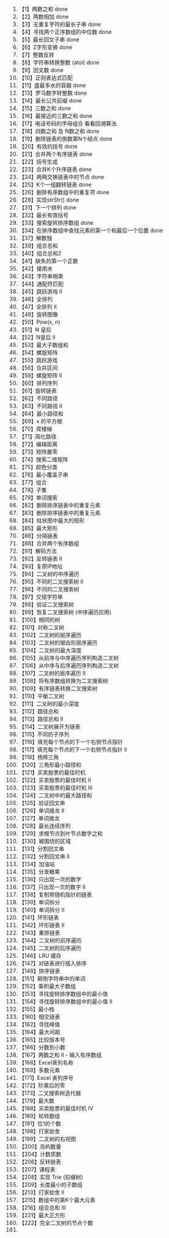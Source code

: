 1. 【1】两数之和 done
2. 【2】两数相加 done
3. 【3】无重复字符的最长子串 done
4. 【4】寻找两个正序数组的中位数 done
5. 【5】最长回文子串 done
6. 【6】Z字形变换 done
7. 【7】整数反转
8. 【8】字符串转换整数 (atoi) done
9. 【9】回文数 done
10. 【10】正则表达式匹配 
11. 【11】盛最多水的容器 done
12. 【13】罗马数字转整数 done
13. 【14】最长公共前缀 done
14. 【15】三数之和 done
15. 【16】最接近的三数之和 done
16. 【17】电话号码的字母组合 看看回溯算法
17. 【18】四数之和 及 N数之和 done
18. 【19】删除链表的倒数第N个结点 done
19. 【20】有效的括号 done
20. 【21】合并两个有序链表 done
21. 【22】括号生成
22. 【23】合并K个升序链表 done
23. 【24】两两交换链表中的节点 done
24. 【25】K个一组翻转链表 done
25. 【26】删除有序数组中的重复项 done
26. 【28】实现strStr() done
27. 【31】下一个排列 done
28. 【32】最长有效括号
29. 【33】搜索旋转排序数组 done
30. 【34】在排序数组中查找元素的第一个和最后一个位置 done
31. 【37】解数独 
32. 【39】组合总和
33. 【40】组合总和2
34. 【41】缺失的第一个正数
35. 【42】接雨水
36. 【43】字符串相乘
37. 【44】通配符匹配
38. 【45】跳跃游戏 II
39. 【46】全排列
40. 【47】全排列 II
41. 【48】旋转图像
42. 【50】Pow(x, n)
43. 【51】N 皇后
44. 【52】N皇后 II
45. 【53】最大子数组和
46. 【54】螺旋矩阵
47. 【55】跳跃游戏
48. 【56】合并区间
49. 【59】螺旋矩阵 II
50. 【60】排列序列
51. 【61】旋转链表
52. 【62】不同路径
53. 【63】不同路径 II
54. 【64】最小路径和
55. 【69】x 的平方根
56. 【70】爬楼梯
57. 【71】简化路径
58. 【72】编辑距离
59. 【73】矩阵置零
60. 【74】搜索二维矩阵
61. 【75】颜色分类
62. 【76】最小覆盖子串
63. 【77】组合
64. 【78】子集
65. 【79】单词搜索
66. 【82】删除排序链表中的重复元素
67. 【83】删除排序链表中的重复元素
68. 【84】柱状图中最大的矩形
69. 【85】最大矩形
70. 【86】分隔链表
71. 【88】合并两个有序数组
72. 【91】解码方法
73. 【92】反转链表 II
74. 【93】复原IP地址
75. 【94】二叉树的中序遍历
76. 【95】不同的二叉搜索树 II
77. 【96】不同的二叉搜索树
78. 【97】交错字符串
79. 【98】验证二叉搜索树
80. 【99】恢复二叉搜索树 (中序遍历应用)
81. 【100】相同的树
82. 【101】对称二叉树
83. 【102】二叉树的层序遍历
84. 【103】二叉树的锯齿形层序遍历
85. 【104】二叉树的最大深度
86. 【105】从前序与中序遍历序列构造二叉树
87. 【106】从中序与后序遍历序列构造二叉树
88. 【107】二叉树的层序遍历 II
89. 【108】将有序数组转换为二叉搜索树
90. 【109】有序链表转换二叉搜索树
91. 【110】平衡二叉树
92. 【111】二叉树的最小深度
93. 【112】路径总和
94. 【113】路径总和 II
95. 【114】二叉树展开为链表
96. 【115】不同的子序列
97. 【116】填充每个节点的下一个右侧节点指针
98. 【117】填充每个节点的下一个右侧节点指针 II
99. 【118】杨辉三角
100. 【120】三角形最小路径和
101. 【121】买卖股票的最佳时机
102. 【122】买卖股票的最佳时机 II
103. 【123】买卖股票的最佳时机 III
104. 【124】二叉树中的最大路径和
105. 【125】验证回文串
106. 【126】单词接龙 II
107. 【127】单词接龙
108. 【128】最长连续序列
109. 【129】求根节点到叶节点数字之和
110. 【130】被围绕的区域
111. 【131】分割回文串
112. 【132】分割回文串 II
113. 【134】加油站
114. 【135】分发糖果
115. 【136】只出现一次的数字
116. 【137】只出现一次的数字 II
117. 【138】复制带随机指针的链表
118. 【139】单词拆分
119. 【140】单词拆分 II
120. 【141】环形链表
121. 【142】环形链表 II
122. 【143】重排链表
123. 【144】二叉树的前序遍历
124. 【145】二叉树的后序遍历
125. 【146】LRU 缓存
126. 【147】对链表进行插入排序
127. 【148】排序链表
128. 【151】颠倒字符串中的单词
129. 【152】乘积最大子数组
130. 【153】寻找旋转排序数组中的最小值
131. 【154】寻找旋转排序数组中的最小值 II
132. 【155】最小栈
133. 【160】相交链表
134. 【162】寻找峰值
135. 【164】最大间距
136. 【165】比较版本号
137. 【166】分数到小数
138. 【167】两数之和 II - 输入有序数组
139. 【168】Excel表列名称
140. 【169】多数元素
141. 【171】Excel 表列序号
142. 【172】阶乘后的零
143. 【173】二叉搜索树迭代器
144. 【179】最大数
145. 【188】买卖股票的最佳时机 IV
146. 【189】轮转数组
147. 【191】位1的个数
148. 【198】打家劫舍
149. 【199】二叉树的右视图
150. 【200】岛屿数量
151. 【204】计数质数
152. 【206】反转链表
153. 【207】课程表
154. 【208】实现 Trie (前缀树)
155. 【209】长度最小的子数组
156. 【213】打家劫舍 II
157. 【215】数组中的第K个最大元素
158. 【216】组合总和 III
159. 【221】最大正方形
160. 【222】完全二叉树的节点个数
161. 

